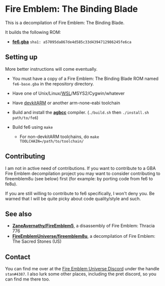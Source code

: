 
# Fire Emblem: The Binding Blade

This is a decompilation of Fire Emblem: The Binding Blade.

It builds the following ROM:

* [**fe6.gba**](https://datomatic.no-intro.org/index.php?page=show_record&s=23&n=0367) `sha1: a57095da867de4d585c33d4394712986245fe6ca`

## Setting up

More better instructions will come eventually.

* You must have a copy of a Fire Emblem: The Binding Blade ROM named `fe6-base.gba` in the repository directory.

* Have one of Unix/Linux/[WSL](https://docs.microsoft.com/en-us/windows/wsl/install-win10)/MSYS2/Cygwin/whatever

* Have [devkitARM](https://devkitpro.org/wiki/Getting_Started) or another arm-none-eabi toolchain

* Build and install the [**agbcc**](https://github.com/pret/agbcc) compiler. (`./build.sh` then `./install.sh path/to/fe6`)

* Build fe6 using `make`
  * For non-devkitARM toolchains, do `make TOOLCHAIN=/path/to/toolchain/`

## Contributing

I am not in active need of contributions. If you want to contribute to a GBA Fire Emblem decompilation project you may want to consider contributing to fireemblem8u (see below) first (for example: by porting code from fe6 to fe8u).

If you are still willing to contribute to fe6 specifically, I won't deny you. Be warned that I will be quite picky about code quality/style and such.

## See also

* [**ZaneAvernathy/FireEmblem5**](https://github.com/ZaneAvernathy/FireEmblem5), a disassembly of Fire Emblem: Thracia 776
* [**FireEmblemUniverse/fireemblem8u**](https://github.com/FireEmblemUniverse/fireemblem8u), a decompilation of Fire Emblem: The Sacred Stones (US)

## Contact

You can find me over at the [Fire Emblem Universe Discord](https://feuniverse.us/t/feu-discord-server/1480?u=stanh) under the handle `stan#4387`. I also lurk some other places, including the pret discord, so you can find me there too.
